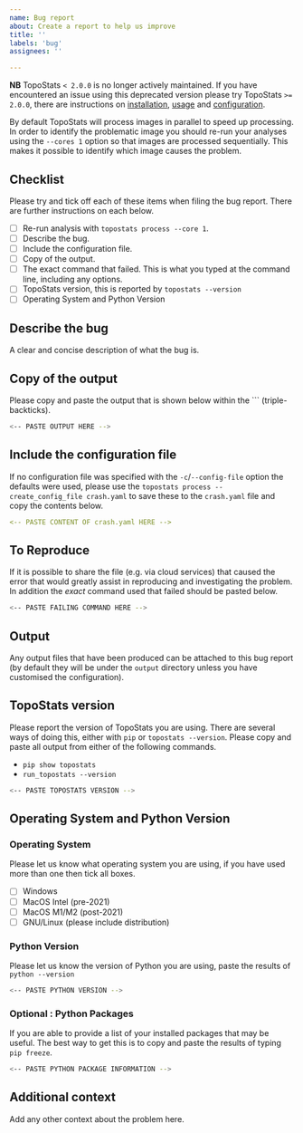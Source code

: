 ```yaml
---
name: Bug report
about: Create a report to help us improve
title: ''
labels: 'bug'
assignees: ''

---
```


**NB** TopoStats `< 2.0.0` is no longer actively maintained. If you have encountered an issue using this deprecated
version please try TopoStats `>= 2.0.0`, there are instructions on
[installation](https://afm-spm.github.io/TopoStats/installation.html),
[usage](https://afm-spm.github.io/TopoStats/usage.html) and
[configuration](https://afm-spm.github.io/TopoStats/configuration.html).

By default TopoStats will process images in parallel to speed up processing. In order to identify the problematic image
you should re-run your analyses using the `--cores 1` option so that images are processed sequentially. This makes it
possible to identify which image causes the problem.

## Checklist

Please try and tick off each of these items when filing the bug report. There are further instructions on each below.

* [ ] Re-run analysis with `topostats process --core 1`.
* [ ] Describe the bug.
* [ ] Include the configuration file.
* [ ] Copy of the output.
* [ ] The exact command that failed. This is what you typed at the command line, including any options.
* [ ] TopoStats version, this is reported by `topostats --version`
* [ ] Operating System and Python Version

## Describe the bug

A clear and concise description of what the bug is.

## Copy of the output

Please copy and paste the output that is shown below within the `\`` (triple-backticks).

``` bash
<-- PASTE OUTPUT HERE -->
```

## Include the configuration file

If no configuration file was specified with the `-c`/`--config-file` option the defaults were used, please use the
`topostats process --create_config_file crash.yaml` to save these to the `crash.yaml` file and copy the contents below.

``` yaml
<-- PASTE CONTENT OF crash.yaml HERE -->
```

## To Reproduce

If it is possible to share the file (e.g. via cloud services) that caused the error that would greatly assist in
reproducing and investigating the problem. In addition the _exact_ command used that failed should be pasted below.

``` bash
<-- PASTE FAILING COMMAND HERE -->
```

## Output

Any output files that have been produced can be attached to this bug report (by default they will be under the `output`
directory unless you have customised the configuration).

## TopoStats version

Please report the version of TopoStats you are using. There are several ways of doing this, either with `pip` or
`topostats --version`. Please copy and paste all output from either of the following commands.

* `pip show topostats`
* `run_topostats --version`

``` bash
<-- PASTE TOPOSTATS VERSION -->
```

## Operating System and Python Version

### Operating System

Please let us know what operating system you are using, if you have used more than one then tick all boxes.

* [ ] Windows
* [ ] MacOS Intel (pre-2021)
* [ ] MacOS M1/M2 (post-2021)
* [ ] GNU/Linux (please include distribution)

### Python Version

Please let us know the version of Python you are using, paste the results of `python --version`

``` bash
<-- PASTE PYTHON VERSION -->
```

### Optional : Python Packages

If you are able to provide a list of your installed packages that may be useful. The best way to get this is to copy and
paste the results of typing `pip freeze`.

``` bash
<-- PASTE PYTHON PACKAGE INFORMATION -->
```

## Additional context

Add any other context about the problem here.
